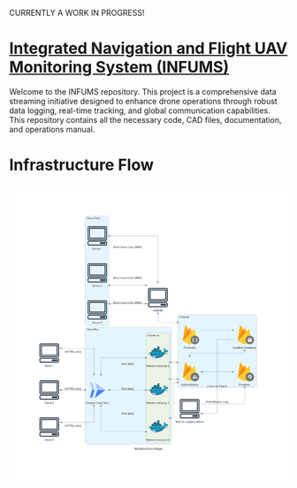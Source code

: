 CURRENTLY A WORK IN PROGRESS!
# [Integrated Navigation and Flight UAV Monitoring System (INFUMS)](https://www.projectinfums.com/)

Welcome to the INFUMS repository. This project is a comprehensive data streaming initiative designed to enhance drone operations through robust data logging, real-time tracking, and global communication capabilities. This repository contains all the necessary code, CAD files, documentation, and operations manual.

# Infrastructure Flow
![alt text](<Assets/Diagram Generation/infrastructure_usage.png>)